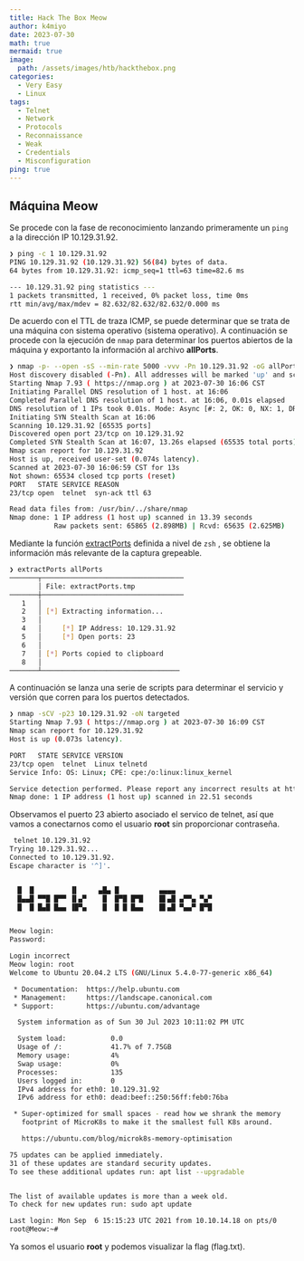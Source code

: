 ```yaml
---
title: Hack The Box Meow
author: k4miyo
date: 2023-07-30
math: true
mermaid: true
image:
  path: /assets/images/htb/hackthebox.png
categories:
  - Very Easy
  - Linux
tags:
  - Telnet
  - Network
  - Protocols
  - Reconnaissance
  - Weak
  - Credentials
  - Misconfiguration
ping: true
---
```


## Máquina Meow
Se procede con la fase de reconocimiento lanzando primeramente un `ping` a la dirección IP 10.129.31.92.

```bash
❯ ping -c 1 10.129.31.92
PING 10.129.31.92 (10.129.31.92) 56(84) bytes of data.
64 bytes from 10.129.31.92: icmp_seq=1 ttl=63 time=82.6 ms

--- 10.129.31.92 ping statistics ---
1 packets transmitted, 1 received, 0% packet loss, time 0ms
rtt min/avg/max/mdev = 82.632/82.632/82.632/0.000 ms
```

De acuerdo con el TTL de traza ICMP, se puede determinar que se trata de una máquina con sistema operativo (sistema operativo). A continuación se procede con la ejecución de `nmap` para determinar los puertos abiertos de la máquina y exportanto la información al archivo **allPorts**.

```bash
❯ nmap -p- --open -sS --min-rate 5000 -vvv -Pn 10.129.31.92 -oG allPorts
Host discovery disabled (-Pn). All addresses will be marked 'up' and scan times may be slower.
Starting Nmap 7.93 ( https://nmap.org ) at 2023-07-30 16:06 CST
Initiating Parallel DNS resolution of 1 host. at 16:06
Completed Parallel DNS resolution of 1 host. at 16:06, 0.01s elapsed
DNS resolution of 1 IPs took 0.01s. Mode: Async [#: 2, OK: 0, NX: 1, DR: 0, SF: 0, TR: 1, CN: 0]
Initiating SYN Stealth Scan at 16:06
Scanning 10.129.31.92 [65535 ports]
Discovered open port 23/tcp on 10.129.31.92
Completed SYN Stealth Scan at 16:07, 13.26s elapsed (65535 total ports)
Nmap scan report for 10.129.31.92
Host is up, received user-set (0.074s latency).
Scanned at 2023-07-30 16:06:59 CST for 13s
Not shown: 65534 closed tcp ports (reset)
PORT   STATE SERVICE REASON
23/tcp open  telnet  syn-ack ttl 63

Read data files from: /usr/bin/../share/nmap
Nmap done: 1 IP address (1 host up) scanned in 13.39 seconds
           Raw packets sent: 65865 (2.898MB) | Rcvd: 65635 (2.625MB)
```

Mediante la función [extractPorts](/posts/extractPorts) definida a nivel de `zsh` , se obtiene la información más relevante de la captura grepeable.

```bash
❯ extractPorts allPorts
───────┬───────────────────────────────────
       │ File: extractPorts.tmp
───────┼───────────────────────────────────
   1   │ 
   2   │ [*] Extracting information...
   3   │ 
   4   │     [*] IP Address: 10.129.31.92
   5   │     [*] Open ports: 23
   6   │ 
   7   │ [*] Ports copied to clipboard
   8   │ 
───────┴──────────────────────────────────
```

A continuación se lanza una serie de scripts para determinar el servicio y versión que corren para los puertos detectados.

```bash
❯ nmap -sCV -p23 10.129.31.92 -oN targeted
Starting Nmap 7.93 ( https://nmap.org ) at 2023-07-30 16:09 CST
Nmap scan report for 10.129.31.92
Host is up (0.073s latency).

PORT   STATE SERVICE VERSION
23/tcp open  telnet  Linux telnetd
Service Info: OS: Linux; CPE: cpe:/o:linux:linux_kernel

Service detection performed. Please report any incorrect results at https://nmap.org/submit/ .
Nmap done: 1 IP address (1 host up) scanned in 22.51 seconds
```

Observamos el puerto 23 abierto asociado el servico de telnet, así que vamos a conectarnos como el usuario **root** sin proporcionar contraseña.

```bash
 telnet 10.129.31.92
Trying 10.129.31.92...
Connected to 10.129.31.92.
Escape character is '^]'.


  █  █         ▐▌     ▄█▄ █          ▄▄▄▄
  █▄▄█ ▀▀█ █▀▀ ▐▌▄▀    █  █▀█ █▀█    █▌▄█ ▄▀▀▄ ▀▄▀
  █  █ █▄█ █▄▄ ▐█▀▄    █  █ █ █▄▄    █▌▄█ ▀▄▄▀ █▀█


Meow login: 
Password: 

Login incorrect
Meow login: root
Welcome to Ubuntu 20.04.2 LTS (GNU/Linux 5.4.0-77-generic x86_64)

 * Documentation:  https://help.ubuntu.com
 * Management:     https://landscape.canonical.com
 * Support:        https://ubuntu.com/advantage

  System information as of Sun 30 Jul 2023 10:11:02 PM UTC

  System load:           0.0
  Usage of /:            41.7% of 7.75GB
  Memory usage:          4%
  Swap usage:            0%
  Processes:             135
  Users logged in:       0
  IPv4 address for eth0: 10.129.31.92
  IPv6 address for eth0: dead:beef::250:56ff:feb0:76ba

 * Super-optimized for small spaces - read how we shrank the memory
   footprint of MicroK8s to make it the smallest full K8s around.

   https://ubuntu.com/blog/microk8s-memory-optimisation

75 updates can be applied immediately.
31 of these updates are standard security updates.
To see these additional updates run: apt list --upgradable


The list of available updates is more than a week old.
To check for new updates run: sudo apt update

Last login: Mon Sep  6 15:15:23 UTC 2021 from 10.10.14.18 on pts/0
root@Meow:~#
```

Ya somos el usuario **root** y podemos visualizar la flag (flag.txt).
